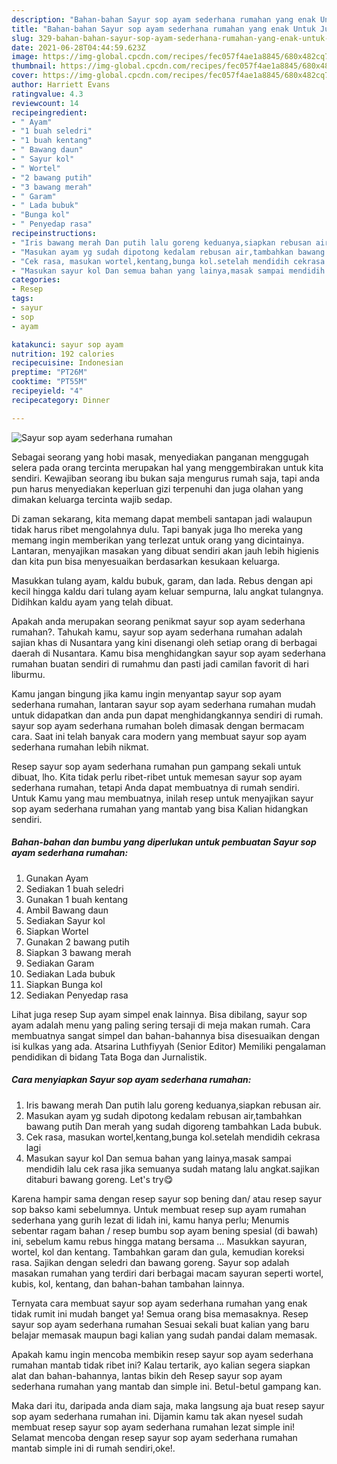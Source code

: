 ```yaml
---
description: "Bahan-bahan Sayur sop ayam sederhana rumahan yang enak Untuk Jualan"
title: "Bahan-bahan Sayur sop ayam sederhana rumahan yang enak Untuk Jualan"
slug: 329-bahan-bahan-sayur-sop-ayam-sederhana-rumahan-yang-enak-untuk-jualan
date: 2021-06-28T04:44:59.623Z
image: https://img-global.cpcdn.com/recipes/fec057f4ae1a8845/680x482cq70/sayur-sop-ayam-sederhana-rumahan-foto-resep-utama.jpg
thumbnail: https://img-global.cpcdn.com/recipes/fec057f4ae1a8845/680x482cq70/sayur-sop-ayam-sederhana-rumahan-foto-resep-utama.jpg
cover: https://img-global.cpcdn.com/recipes/fec057f4ae1a8845/680x482cq70/sayur-sop-ayam-sederhana-rumahan-foto-resep-utama.jpg
author: Harriett Evans
ratingvalue: 4.3
reviewcount: 14
recipeingredient:
- " Ayam"
- "1 buah seledri"
- "1 buah kentang"
- " Bawang daun"
- " Sayur kol"
- " Wortel"
- "2 bawang putih"
- "3 bawang merah"
- " Garam"
- " Lada bubuk"
- "Bunga kol"
- " Penyedap rasa"
recipeinstructions:
- "Iris bawang merah Dan putih lalu goreng keduanya,siapkan rebusan air."
- "Masukan ayam yg sudah dipotong kedalam rebusan air,tambahkan bawang putih Dan merah yang sudah digoreng tambahkan Lada bubuk."
- "Cek rasa, masukan wortel,kentang,bunga kol.setelah mendidih cekrasa lagi"
- "Masukan sayur kol Dan semua bahan yang lainya,masak sampai mendidih lalu cek rasa jika semuanya sudah matang lalu angkat.sajikan ditaburi bawang goreng. Let&#39;s try😋"
categories:
- Resep
tags:
- sayur
- sop
- ayam

katakunci: sayur sop ayam 
nutrition: 192 calories
recipecuisine: Indonesian
preptime: "PT26M"
cooktime: "PT55M"
recipeyield: "4"
recipecategory: Dinner

---
```



![Sayur sop ayam sederhana rumahan](https://img-global.cpcdn.com/recipes/fec057f4ae1a8845/680x482cq70/sayur-sop-ayam-sederhana-rumahan-foto-resep-utama.jpg)

Sebagai seorang yang hobi masak, menyediakan panganan menggugah selera pada orang tercinta merupakan hal yang menggembirakan untuk kita sendiri. Kewajiban seorang ibu bukan saja mengurus rumah saja, tapi anda pun harus menyediakan keperluan gizi terpenuhi dan juga olahan yang dimakan keluarga tercinta wajib sedap.

Di zaman  sekarang, kita memang dapat membeli santapan jadi walaupun tidak harus ribet mengolahnya dulu. Tapi banyak juga lho mereka yang memang ingin memberikan yang terlezat untuk orang yang dicintainya. Lantaran, menyajikan masakan yang dibuat sendiri akan jauh lebih higienis dan kita pun bisa menyesuaikan berdasarkan kesukaan keluarga. 

Masukkan tulang ayam, kaldu bubuk, garam, dan lada. Rebus dengan api kecil hingga kaldu dari tulang ayam keluar sempurna, lalu angkat tulangnya. Didihkan kaldu ayam yang telah dibuat.

Apakah anda merupakan seorang penikmat sayur sop ayam sederhana rumahan?. Tahukah kamu, sayur sop ayam sederhana rumahan adalah sajian khas di Nusantara yang kini disenangi oleh setiap orang di berbagai daerah di Nusantara. Kamu bisa menghidangkan sayur sop ayam sederhana rumahan buatan sendiri di rumahmu dan pasti jadi camilan favorit di hari liburmu.

Kamu jangan bingung jika kamu ingin menyantap sayur sop ayam sederhana rumahan, lantaran sayur sop ayam sederhana rumahan mudah untuk didapatkan dan anda pun dapat menghidangkannya sendiri di rumah. sayur sop ayam sederhana rumahan boleh dimasak dengan bermacam cara. Saat ini telah banyak cara modern yang membuat sayur sop ayam sederhana rumahan lebih nikmat.

Resep sayur sop ayam sederhana rumahan pun gampang sekali untuk dibuat, lho. Kita tidak perlu ribet-ribet untuk memesan sayur sop ayam sederhana rumahan, tetapi Anda dapat membuatnya di rumah sendiri. Untuk Kamu yang mau membuatnya, inilah resep untuk menyajikan sayur sop ayam sederhana rumahan yang mantab yang bisa Kalian hidangkan sendiri.

<!--inarticleads1-->

##### Bahan-bahan dan bumbu yang diperlukan untuk pembuatan Sayur sop ayam sederhana rumahan:

1. Gunakan  Ayam
1. Sediakan 1 buah seledri
1. Gunakan 1 buah kentang
1. Ambil  Bawang daun
1. Sediakan  Sayur kol
1. Siapkan  Wortel
1. Gunakan 2 bawang putih
1. Siapkan 3 bawang merah
1. Sediakan  Garam
1. Sediakan  Lada bubuk
1. Siapkan Bunga kol
1. Sediakan  Penyedap rasa


Lihat juga resep Sup ayam simpel enak lainnya. Bisa dibilang, sayur sop ayam adalah menu yang paling sering tersaji di meja makan rumah. Cara membuatnya sangat simpel dan bahan-bahannya bisa disesuaikan dengan isi kulkas yang ada. Atsarina Luthfiyyah (Senior Editor) Memiliki pengalaman pendidikan di bidang Tata Boga dan Jurnalistik. 

<!--inarticleads2-->

##### Cara menyiapkan Sayur sop ayam sederhana rumahan:

1. Iris bawang merah Dan putih lalu goreng keduanya,siapkan rebusan air.
1. Masukan ayam yg sudah dipotong kedalam rebusan air,tambahkan bawang putih Dan merah yang sudah digoreng tambahkan Lada bubuk.
1. Cek rasa, masukan wortel,kentang,bunga kol.setelah mendidih cekrasa lagi
1. Masukan sayur kol Dan semua bahan yang lainya,masak sampai mendidih lalu cek rasa jika semuanya sudah matang lalu angkat.sajikan ditaburi bawang goreng. Let&#39;s try😋


Karena hampir sama dengan resep sayur sop bening dan/ atau resep sayur sop bakso kami sebelumnya. Untuk membuat resep sup ayam rumahan sederhana yang gurih lezat di lidah ini, kamu hanya perlu; Menumis sebentar ragam bahan / resep bumbu sop ayam bening spesial (di bawah) ini, sebelum kamu rebus hingga matang bersama … Masukkan sayuran, wortel, kol dan kentang. Tambahkan garam dan gula, kemudian koreksi rasa. Sajikan dengan seledri dan bawang goreng. Sayur sop adalah masakan rumahan yang terdiri dari berbagai macam sayuran seperti wortel, kubis, kol, kentang, dan bahan-bahan tambahan lainnya. 

Ternyata cara membuat sayur sop ayam sederhana rumahan yang enak tidak rumit ini mudah banget ya! Semua orang bisa memasaknya. Resep sayur sop ayam sederhana rumahan Sesuai sekali buat kalian yang baru belajar memasak maupun bagi kalian yang sudah pandai dalam memasak.

Apakah kamu ingin mencoba membikin resep sayur sop ayam sederhana rumahan mantab tidak ribet ini? Kalau tertarik, ayo kalian segera siapkan alat dan bahan-bahannya, lantas bikin deh Resep sayur sop ayam sederhana rumahan yang mantab dan simple ini. Betul-betul gampang kan. 

Maka dari itu, daripada anda diam saja, maka langsung aja buat resep sayur sop ayam sederhana rumahan ini. Dijamin kamu tak akan nyesel sudah membuat resep sayur sop ayam sederhana rumahan lezat simple ini! Selamat mencoba dengan resep sayur sop ayam sederhana rumahan mantab simple ini di rumah sendiri,oke!.

